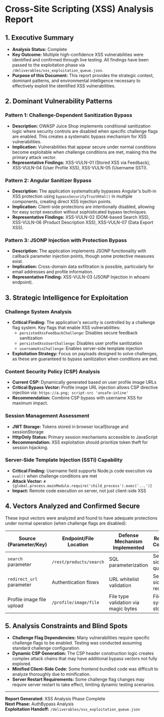 # Cross-Site Scripting (XSS) Analysis Report

## 1. Executive Summary
- **Analysis Status:** Complete  
- **Key Outcome:** Multiple high-confidence XSS vulnerabilities were identified and confirmed through live testing. All findings have been passed to the exploitation phase via `/deliverables/xss_exploitation_queue.json`.  
- **Purpose of this Document:** This report provides the strategic context, dominant patterns, and environmental intelligence necessary to effectively exploit the identified XSS vulnerabilities.  

## 2. Dominant Vulnerability Patterns

### **Pattern 1: Challenge-Dependent Sanitization Bypass**  
- **Description:** OWASP Juice Shop implements conditional sanitization logic where security controls are disabled when specific challenge flags are enabled. This creates a systematic bypass mechanism for XSS vulnerabilities.  
- **Implication:** Vulnerabilities that appear secure under normal conditions become exploitable when challenge conditions are met, making this the primary attack vector.  
- **Representative Findings:** XSS-VULN-01 (Stored XSS via Feedback), XSS-VULN-04 (User Profile XSS), XSS-VULN-05 (Username SSTI).  

### **Pattern 2: Angular Sanitizer Bypass**  
- **Description:** The application systematically bypasses Angular's built-in XSS protection using `bypassSecurityTrustHtml()` in multiple components, creating direct XSS injection points.  
- **Implication:** Client-side protections are intentionally disabled, allowing for easy script execution without sophisticated bypass techniques.  
- **Representative Findings:** XSS-VULN-02 (DOM-based Search XSS), XSS-VULN-06 (Product Description XSS), XSS-VULN-07 (Data Export XSS).  

### **Pattern 3: JSONP Injection with Protection Bypass**  
- **Description:** The application implements JSONP functionality with callback parameter injection points, though some protective measures exist.  
- **Implication:** Cross-domain data exfiltration is possible, particularly for email addresses and profile information.  
- **Representative Finding:** XSS-VULN-03 (JSONP Injection in whoami endpoint).  

## 3. Strategic Intelligence for Exploitation

### **Challenge System Analysis**  
- **Critical Finding:** The application's security is controlled by a challenge flag system. Key flags that enable XSS vulnerabilities:
  - `persistedXssFeedbackChallenge`: Disables secure feedback sanitization
  - `persistedXssUserChallenge`: Disables user profile sanitization  
  - `usernameXssChallenge`: Enables server-side template injection
- **Exploitation Strategy:** Focus on payloads designed to solve challenges, as these are guaranteed to bypass sanitization when conditions are met.

### **Content Security Policy (CSP) Analysis**  
- **Current CSP:** Dynamically generated based on user profile image URLs
- **Critical Bypass Vector:** Profile image URL injection allows CSP directive injection via: `https://a.png; script-src 'unsafe-inline'`
- **Recommendation:** Combine CSP bypass with username XSS for maximum impact.

### **Session Management Assessment**  
- **JWT Storage:** Tokens stored in browser localStorage and sessionStorage
- **HttpOnly Status:** Primary session mechanisms accessible to JavaScript
- **Recommendation:** XSS exploitation should prioritize token theft for session hijacking.

### **Server-Side Template Injection (SSTI) Capability**  
- **Critical Finding:** Username field supports Node.js code execution via `eval()` when challenge conditions are met
- **Attack Vector:** `#{global.process.mainModule.require('child_process').exec('...')}`
- **Impact:** Remote code execution on server, not just client-side XSS

## 4. Vectors Analyzed and Confirmed Secure

These input vectors were analyzed and found to have adequate protections under normal operation (when challenge flags are disabled):

| Source (Parameter/Key) | Endpoint/File Location | Defense Mechanism Implemented | Render Context | Verdict |
|--------------------------|-------------------------|--------------------------------|----------------|---------|
| `search` parameter | `/rest/products/search` | SQL parameterization | Server-side query | SAFE |
| `redirect_url` parameter | Authentication flows | URL whitelist validation | Server-side redirect | SAFE |
| Profile image file upload | `/profile/image/file` | File type validation via magic bytes | File system storage | SAFE |

## 5. Analysis Constraints and Blind Spots

- **Challenge Flag Dependencies:** Many vulnerabilities require specific challenge flags to be enabled. Testing was conducted assuming standard challenge configuration.
- **Dynamic CSP Generation:** The CSP header construction logic creates complex attack chains that may have additional bypass vectors not fully explored.
- **Minified Client-Side Code:** Some frontend bundled code was difficult to analyze thoroughly due to minification.
- **Server Restart Requirements:** Some challenge flag changes may require server restart to take effect, limiting dynamic testing scenarios.

---

**Report Generated:** XSS Analysis Phase Complete  
**Next Phase:** AuthBypass Analysis  
**Exploitation Handoff:** `/deliverables/xss_exploitation_queue.json`